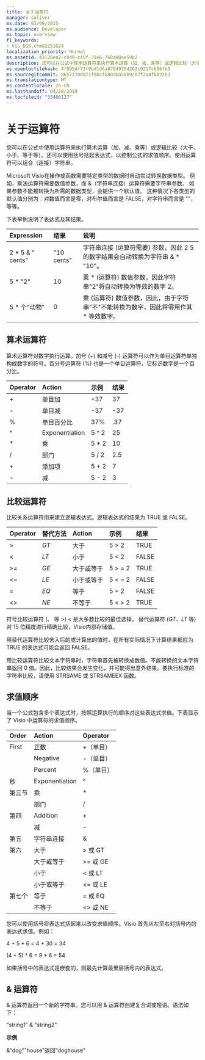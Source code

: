 ```yaml
---
title: 关于运算符
manager: soliver
ms.date: 03/09/2015
ms.audience: Developer
ms.topic: overview
f1_keywords:
- Vis_DSS.chm82251824
localization_priority: Normal
ms.assetid: 43128ea2-c0d9-c45f-31e6-768a80ae59b2
description: 您可以在公式中使用运算符来执行算术运算（加、减、乘等）或逻辑比较（大于、小于、等于等）。还可以使用括号括起表达式，以控制公式的求值顺序。使用运算符可以组合（连接）字符串。
ms.openlocfilehash: 4f095df73f9bd1d6a876d975d262c9217c696fb9
ms.sourcegitcommit: 8657170d071f9bcf680aba50b9c07f2a4fb82283
ms.translationtype: MT
ms.contentlocale: zh-CN
ms.lasthandoff: 04/28/2019
ms.locfileid: "33406127"
---
```

# <a name="about-operators"></a>关于运算符

您可以在公式中使用运算符来执行算术运算（加、减、乘等）或逻辑比较（大于、小于、等于等）。还可以使用括号括起表达式，以控制公式的求值顺序。使用运算符可以组合（连接）字符串。
  
Microsoft Visio在操作或函数需要特定类型的数据时自动尝试转换数据类型。 例如，乘法运算符需要数值参数，而 &（字符串连接）运算符需要字符串参数。 如果参数不能被转换为所需的数据类型，会提供一个默认值。 这种情况下各类型的默认值分别为：对数值而言是零，对布尔值而言是 FALSE，对字符串而言是 ""，等等。
  
下表举例说明了表达式及其结果。
  
|**Expression**|**结果**|**说明**|
|:-----|:-----|:-----|
| 2 \* 5 &amp; " cents"  <br/> | "10 cents"  <br/> | 字符串连接 (运算符需要) 参数，因此 2 5 的数字结果会自动转换为字符串 &amp; \* "10"。  <br/> |
| 5 \* "2"  <br/> | 10    <br/> | 乘 \* (运算符) 数值参数，因此字符串"2"将自动转换为等效的数字 2。  <br/> |
| 5 \* 个"动物"  <br/> | 0  <br/> | 乘 (运算符) 数值参数，因此，由于字符串"不"不能转换为数字，因此将零用作其 \* 等效数字。  <br/> |
   
## <a name="arithmetic-operators"></a>算术运算符

算术运算符对数字执行运算。加号 (+) 和减号 (-) 运算符可以作为单目运算符单独构成数字的符号。百分号运算符 (%) 也是一个单目运算符，它标识数字是一个百分比。
  
|**Operator**|**Action**|**示例**|**结果**|
|:-----|:-----|:-----|:-----|
| +  <br/> | 单目加  <br/> | +37  <br/> | 37  <br/> |
| -  <br/> | 单目减  <br/> | -37  <br/> | -37  <br/> |
| %  <br/> | 单目百分比  <br/> | 37%  <br/> | .37  <br/> |
| ^  <br/> | Exponentiation  <br/> | 5 ^ 2  <br/> | 25  <br/> |
| \*  <br/> | 乘  <br/> | 5 \* 2  <br/> | 10    <br/> |
| /  <br/> | 部门  <br/> | 5 / 2  <br/> | 2.5  <br/> |
| +  <br/> | 添加项  <br/> | 5 + 2  <br/> | 7   <br/> |
| -  <br/> | 减  <br/> | 5 - 2  <br/> | 3  <br/> |
   
## <a name="comparison-operators"></a>比较运算符

比较关系运算符用来建立逻辑表达式。逻辑表达式的结果为 TRUE 或 FALSE。
  
|**Operator**|**替代方法**|**Action**|**示例**|**结果**|
|:-----|:-----|:-----|:-----|:-----|
| \>  <br/> | _GT_  <br/> | 大于  <br/> | 5 \> 2  <br/> | TRUE  <br/> |
| \<  <br/> | _LT_  <br/> | 小于  <br/> | 5 \< 2  <br/> | FALSE  <br/> |
| \>=  <br/> | _GE_  <br/> | 大于或等于  <br/> | 5 \> = 2  <br/> | TRUE  <br/> |
| \<=  <br/> | _LE_  <br/> | 小于或等于  <br/> | 5 \< = 2  <br/> | FALSE  <br/> |
| =  <br/> | _EQ_  <br/> | 等于  <br/> | 5 = 2  <br/> | FALSE  <br/> |
| \<\>  <br/> | _NE_  <br/> | 不等于  <br/> | 5 \< \> 2  <br/> | TRUE  <br/> |
   
符号比较运算符 (、 等 \>) \< 是大多数比较的最佳选择。 替代运算符 (_GT、LT_ 等) 对 15 位精度进行精确比较，Visio内部存储值。
  
用替代运算符比较舍入后的或计算出的值时，在所有实际情况下计算结果都应为 TRUE 的表达式可能会返回 FALSE。
  
用比较运算符比较文本字符串时，字符串首先被转换成数值。不能转换的文本字符串返回 0 值。因此，比较结果会发生变化，并可能得出意外结果。要执行标准的字符串比较，请使用 STRSAME 或 STRSAMEEX 函数。
  
## <a name="order-of-evaluation"></a>求值顺序

当一个公式包含多个表达式时，按照运算执行的顺序对这些表达式求值。下表显示了 Visio 中运算符的求值顺序。
  
|**Order**|**Action**|**Operator**|
|:-----|:-----|:-----|
|First  <br/> |正数  <br/> |+（单目）  <br/> |
||Negative  <br/> |-（单目）  <br/> |
||Percent  <br/> |%（单目）  <br/> |
|秒  <br/> |Exponentiation  <br/> |^  <br/> |
|第三节  <br/> |乘  <br/> |\*  <br/> |
||部门  <br/> |/  <br/> |
|第四  <br/> |Addition  <br/> |+  <br/> |
||减  <br/> |-  <br/> |
|第五  <br/> |字符串连接  <br/> |&amp;  <br/> |
|第六  <br/> |大于  <br/> |\> 或 GT  <br/> |
||大于或等于  <br/> |\>= 或 GE  <br/> |
||小于  <br/> |\< 或 LT  <br/> |
||小于或等于  <br/> |\<= 或 LE  <br/> |
|第七个  <br/> |等于  <br/> |= 或 EQ  <br/> |
||不等于  <br/> |\<\> 或 NE  <br/> |
   
您可以使用括号将表达式括起来以改变求值顺序。Visio 首先从左至右对括号内的表达式求值。例如：
  
4 + 5 \* 6 = 4 + 30 = 34
  
 (4 + 5) \* 6 = 9 \* 6 = 54
  
如果括号中的表达式是嵌套的，则最先计算最里层括号内的表达式。
  
## <a name="ampersand-operator"></a>& 运算符

& 运算符返回一个新的字符串。您可以用 & 运算符创建复合词或短语。语法如下：
  
"string1" &amp; "string2"
  
 **示例**
  
&amp;"dog""house"返回"doghouse"
  

